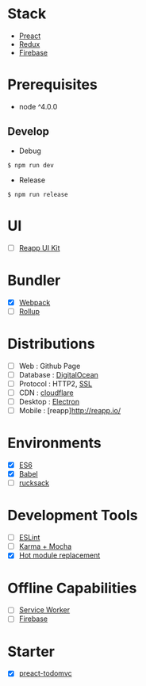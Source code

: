 # Stack
* [Preact](https://github.com/developit/preact)
* [Redux](https://github.com/reactjs/redux)
* [Firebase](https://www.firebase.com/)

# Prerequisites
* node ^4.0.0

## Develop
* Debug
```shell
$ npm run dev
```
* Release
```shell
$ npm run release
```

# UI
- [ ] [Reapp UI Kit](https://github.com/reapp/reapp-ui)

# Bundler
- [x] [Webpack](https://github.com/webpack/webpack)
- [ ] [Rollup](https://github.com/rollup/rollup)

# Distributions
- [ ] Web : Github Page
- [ ] Database : [DigitalOcean](https://www.digitalocean.com/)
- [ ] Protocol : HTTP2, [SSL](https://github.com/letsencrypt/letsencrypt)
- [ ] CDN : [cloudflare](https://www.cloudflare.com)
- [ ] Desktop : [Electron](https://github.com/atom/electron)
- [ ] Mobile : [reapp]http://reapp.io/

# Environments
- [x] [ES6](http://es6-features.org/)
- [x] [Babel](https://github.com/babel/babel)
- [ ] [rucksack](https://github.com/simplaio/rucksack)

# Development Tools
- [ ] [ESLint](http://eslint.org/)
- [ ] [Karma + Mocha](https://github.com/karma-runner/karma-mocha)
- [x] [Hot module replacement](https://webpack.github.io/docs/hot-module-replacement.html)

# Offline Capabilities
- [ ] [Service Worker](https://github.com/TalAter/UpUp)
- [ ] [Firebase](https://www.firebase.com/docs/web/guide/offline-capabilities.html)

# Starter
- [x] [preact-todomvc](https://github.com/developit/preact-todomvc)